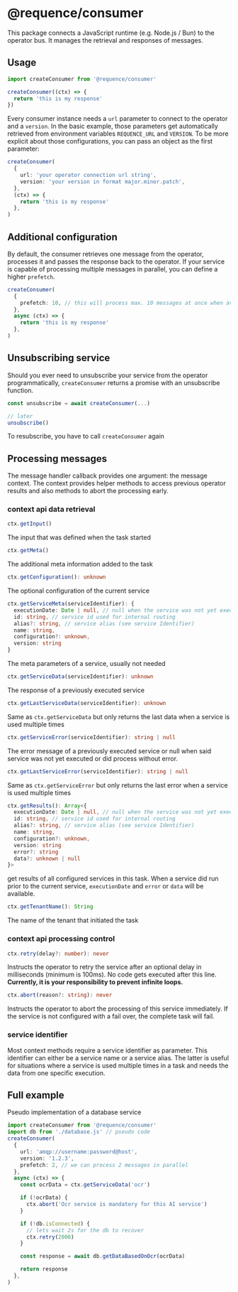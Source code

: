 # @requence/consumer

This package connects a JavaScript runtime (e.g. Node.js / Bun) to the operator bus. It manages the retrieval and responses of messages.

## Usage

```typescript
import createConsumer from '@requence/consumer'

createConsumer((ctx) => {
  return 'this is my response'
})
```

Every consumer instance needs a `url` parameter to connect to the operator and a `version`. In the basic example, those parameters get automatically retrieved from environment variables `REQUENCE_URL` and `VERSION`.
To be more explicit about those configurations, you can pass an object as the first parameter:

```typescript
createConsumer(
  {
    url: 'your operator connection url string',
    version: 'your version in format major.minor.patch',
  },
  (ctx) => {
    return 'this is my response'
  },
)
```

## Additional configuration

By default, the consumer retrieves one message from the operator, processes it and passes the response back to the operator. If your service is capable of processing multiple messages in parallel, you can define a higher `prefetch`.

```typescript
createConsumer(
  {
    prefetch: 10, // this will process max. 10 messages at once when available
  },
  async (ctx) => {
    return 'this is my response'
  },
)
```

## Unsubscribing service

Should you ever need to unsubscribe your service from the operator programmatically, `createConsumer` returns a promise with an unsubscribe function.

```typescript
const unsubscribe = await createConsumer(...)

// later
unsubscribe()
```

To resubscribe, you have to call `createConsumer` again

## Processing messages

The message handler callback provides one argument: the message context.
The context provides helper methods to access previous operator results and also methods to abort the processing early.

### context api data retrieval

```typescript
ctx.getInput()
```

The input that was defined when the task started

```typescript
ctx.getMeta()
```

The additional meta information added to the task

```typescript
ctx.getConfiguration(): unknown
```

The optional configuration of the current service

```typescript
ctx.getServiceMeta(serviceIdentifier): {
  executionDate: Date | null, // null when the service was not yet executed
  id: string, // service id used for internal routing
  alias?: string, // service alias (see service Identifier)
  name: string,
  configuration?: unknown,
  version: string
}
```

The meta parameters of a service, usually not needed

```typescript
ctx.getServiceData(serviceIdentifier): unknown
```

The response of a previously executed service

```typescript
ctx.getLastServiceData(serviceIdentifier): unknown
```

Same as `ctx.getServiceData` but only returns the last data when a service is used multiple times

```typescript
ctx.getServiceError(serviceIdentifier): string | null
```

The error message of a previously executed service or null when said service was not yet executed or did process without error.

```typescript
ctx.getLastServiceError(serviceIdentifier): string | null
```

Same as `ctx.getServiceError` but only returns the last error when a service is used multiple times

```typescript
ctx.getResults(): Array<{
  executionDate: Date | null, // null when the service was not yet executed
  id: string, // service id used for internal routing
  alias?: string, // service alias (see service Identifier)
  name: string,
  configuration?: unknown,
  version: string
  error?: string
  data?: unknown | null
}>
```

get results of all configured services in this task. When a service did run prior to the current service, `executionDate` and `error` or `data` will be available.

```typescript
ctx.getTenantName(): String
```

The name of the tenant that initiated the task

### context api processing control

```typescript
ctx.retry(delay?: number): never
```

Instructs the operator to retry the service after an optional delay in milliseconds (minimum is 100ms). No code gets executed after this line.
**Currently, it is your responsibility to prevent infinite loops.**

```typescript
ctx.abort(reason?: string): never
```

Instructs the operator to abort the processing of this service immediately.
If the service is not configured with a fail over, the complete task will fail.

### service identifier

Most context methods require a service identifier as parameter. This identifier can either be a service name or a service alias. The latter is useful for situations where a service is used multiple times in a task and needs the data from one specific execution.

## Full example

Pseudo implementation of a database service

```typescript
import createConsumer from '@requence/consumer'
import db from './database.js' // pseudo code
createConsumer(
  {
    url: 'amqp://username:password@host',
    version: '1.2.3',
    prefetch: 2, // we can process 2 messages in parallel
  },
  async (ctx) => {
    const ocrData = ctx.getServiceData('ocr')

    if (!ocrData) {
      ctx.abort('Ocr service is mandatory for this AI service')
    }

    if (!db.isConnected) {
      // lets wait 2s for the db to recover
      ctx.retry(2000)
    }

    const response = await db.getDataBasedOnOcr(ocrData)

    return response
  },
)
```
